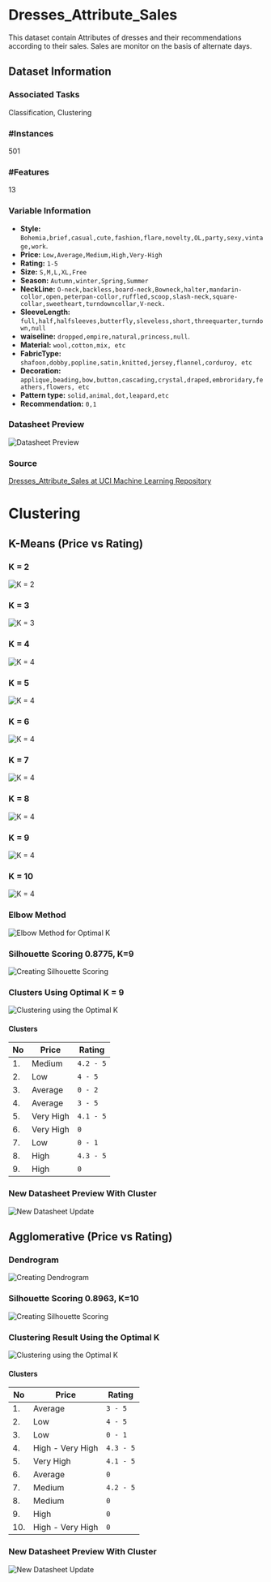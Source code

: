 # Dresses_Attribute_Sales

This dataset contain Attributes of dresses and their recommendations according to their sales. Sales are monitor on the basis of alternate days.

## Dataset Information

### Associated Tasks
Classification, Clustering

### #Instances
501

### #Features
13

### Variable Information
- **Style:** `Bohemia,brief,casual,cute,fashion,flare,novelty,OL,party,sexy,vintage,work`.
- **Price:** `Low,Average,Medium,High,Very-High`
- **Rating:** `1-5`
- **Size:** `S,M,L,XL,Free`	
- **Season:** `Autumn,winter,Spring,Summer`
- **NeckLine:** `O-neck,backless,board-neck,Bowneck,halter,mandarin-collor,open,peterpan-collor,ruffled,scoop,slash-neck,square-collar,sweetheart,turndowncollar,V-neck.`
- **SleeveLength:** `full,half,halfsleeves,butterfly,sleveless,short,threequarter,turndown,null`
- **waiseline:** `dropped,empire,natural,princess,null`.	
- **Material:** `wool,cotton,mix, etc`	
- **FabricType:** `shafoon,dobby,popline,satin,knitted,jersey,flannel,corduroy, etc`
- **Decoration:** `applique,beading,bow,button,cascading,crystal,draped,embroridary,feathers,flowers, etc`
- **Pattern type:** `solid,animal,dot,leapard,etc`
- **Recommendation:** `0,1`

### Datasheet Preview 
![Datasheet Preview](https://github.com/dollyaswin/data-clustering-assignment/blob/main/assets/dress-datasheet-preview.png?raw=true)

### Source
[Dresses_Attribute_Sales at UCI Machine Learning Repository](https://archive.ics.uci.edu/dataset/289/dresses+attribute+sales)

# Clustering

## K-Means (Price vs Rating) 

### K = 2
![K = 2](https://github.com/dollyaswin/data-clustering-assignment/blob/main/visualizations/k-means/plot-k2.png?raw=true)

### K = 3
![K = 3](https://github.com/dollyaswin/data-clustering-assignment/blob/main/visualizations/k-means/plot-k3.png?raw=true)

### K = 4
![K = 4](https://github.com/dollyaswin/data-clustering-assignment/blob/main/visualizations/k-means/plot-k4.png?raw=true)

### K = 5
![K = 4](https://github.com/dollyaswin/data-clustering-assignment/blob/main/visualizations/k-means/plot-k5.png?raw=true)

### K = 6
![K = 4](https://github.com/dollyaswin/data-clustering-assignment/blob/main/visualizations/k-means/plot-k6.png?raw=true)

### K = 7
![K = 4](https://github.com/dollyaswin/data-clustering-assignment/blob/main/visualizations/k-means/plot-k7.png?raw=true)

### K = 8
![K = 4](https://github.com/dollyaswin/data-clustering-assignment/blob/main/visualizations/k-means/plot-k8.png?raw=true)

### K = 9
![K = 4](https://github.com/dollyaswin/data-clustering-assignment/blob/main/visualizations/k-means/plot-k9.png?raw=true)

### K = 10
![K = 4](https://github.com/dollyaswin/data-clustering-assignment/blob/main/visualizations/k-means/plot-k10.png?raw=true)

### Elbow Method
![Elbow Method for Optimal K](https://github.com/dollyaswin/data-clustering-assignment/blob/main/visualizations/k-means/plot-sse.png?raw=true)

### Silhouette Scoring 0.8775, K=9
![Creating Silhouette Scoring](https://github.com/dollyaswin/data-clustering-assignment/blob/main/visualizations/k-means/plot-silhouette.png?raw=true)

### Clusters Using Optimal K = 9
![Clustering using the Optimal K](https://github.com/dollyaswin/data-clustering-assignment/blob/main/visualizations/k-means/plot-k9.png?raw=true)

#### Clusters
| **No** | **Price** | **Rating** |
|--------|-----------|------------|
| 1.     | Medium    | `4.2 - 5`  |
| 2.     | Low       | `4 - 5`    |
| 3.     | Average   | `0 - 2`    |
| 4.     | Average   | `3 - 5`    |
| 5.     | Very High | `4.1 - 5`  |
| 6.     | Very High | `0`        |
| 7.     | Low       | `0 - 1`    |
| 8.     | High      | `4.3 - 5`  |
| 9.     | High      | `0`        |


### New Datasheet Preview With Cluster 
![New Datasheet Update](https://github.com/dollyaswin/data-clustering-assignment/blob/main/assets/dress-datasheet-k-means-clustering.png?raw=true)

## Agglomerative (Price vs Rating)

### Dendrogram
![Creating Dendrogram](https://github.com/dollyaswin/data-clustering-assignment/blob/main/visualizations/agglomerative/dendogram.png?raw=true)

### Silhouette Scoring 0.8963, K=10
![Creating Silhouette Scoring](https://github.com/dollyaswin/data-clustering-assignment/blob/main/visualizations/agglomerative/plot-silhouette.png?raw=true)

### Clustering Result Using the Optimal K
![Clustering using the Optimal K](https://github.com/dollyaswin/data-clustering-assignment/blob/main/visualizations/agglomerative/plot-k.png?raw=true)

#### Clusters
| **No** | **Price**        | **Rating** |
|--------|------------------|------------|
|   1.   | Average          |   `3 - 5`  |
|   2.   | Low              |   `4 - 5`  |
|   3.   | Low              |   `0 - 1`  |
|   4.   | High - Very High |  `4.3 - 5` |
|   5.   | Very High        |  `4.1 - 5` |
|   6.   | Average          |     `0`    |
|   7.   | Medium           |  `4.2 - 5` |
|   8.   | Medium           |     `0`    |
|   9.   | High             |     `0`    |
|   10.  | High - Very High |     `0`    |

### New Datasheet Preview With Cluster 
![New Datasheet Update](https://github.com/dollyaswin/data-clustering-assignment/blob/main/assets/dress-datasheet-agglomerative-clustering.png?raw=true)
